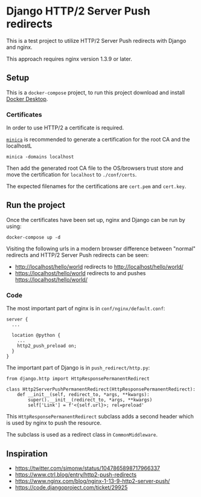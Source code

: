 # Django HTTP/2 Server Push redirects

This is a test project to utilize HTTP/2 Server Push redirects
with Django and nginx.

This approach requires nginx version 1.3.9 or later.


## Setup

This is a `docker-compose` project, to run this project download and
install [Docker Desktop](https://www.docker.com/products/docker-desktop).


### Certificates

In order to use HTTP/2 a certificate is required.

[`minica`](https://github.com/jsha/minica) is recommended
to generate a certification for the root CA and the localhostL

    minica -domains localhost

Then add the generated root CA file to the OS/browsers trust store
and move the certification for `localhost` to `./conf/certs`.

The expected filenames for the certifications are `cert.pem` and `cert.key`.


## Run the project

Once the certificates have been set up, nginx and Django can be run by using:

    docker-compose up -d
    
Visiting the following urls in a modern browser difference between "normal" redirects and HTTP/2 Server Push redirects can be seen:

* <http://localhost/hello/world> redirects to <http://localhost/hello/world/>
* <https://localhost/hello/world> redirects to and pushes <https://localhost/hello/world/>


### Code

The most important part of nginx is in `conf/nginx/default.conf`:

    server {
      ...
    
      location @python {
        ...
        http2_push_preload on;
      }
    }


The important part of Django is in `push_redirect/http.py`:

    from django.http import HttpResponsePermanentRedirect

    class Http2ServerPushPermanentRedirect(HttpResponsePermanentRedirect):
        def __init__(self, redirect_to, *args, **kwargs):
            super().__init__(redirect_to, *args, **kwargs)
            self['Link'] = f'<{self.url}>; rel=preload'

This `HttpResponsePermanentRedirect` subclass adds a second
header which is used by nginx to push the resource.

The subclass is used as a redirect class in `CommonMiddleware`.


## Inspiration

* <https://twitter.com/simonw/status/1047865898717966337>
* <https://www.ctrl.blog/entry/http2-push-redirects>
* <https://www.nginx.com/blog/nginx-1-13-9-http2-server-push/>
* <https://code.djangoproject.com/ticket/29925>
